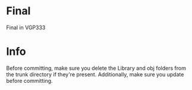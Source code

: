 # Final
Final in VGP333

# Info
Before committing, make sure you delete the Library and obj folders from the trunk directory if they're present. Additionally, make sure you update before committing.
